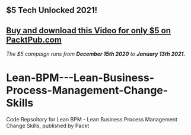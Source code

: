 ## $5 Tech Unlocked 2021!
[Buy and download this Video for only $5 on PacktPub.com](https://www.packtpub.com/product/lean-bpm-lean-business-process-management-change-skills-video/9781839219603)
-----
*The $5 campaign         runs from __December 15th 2020__ to __January 13th 2021.__*

# Lean-BPM---Lean-Business-Process-Management-Change-Skills
Code Repsoitory for Lean BPM - Lean Business Process Management Change Skills, published by Packt
